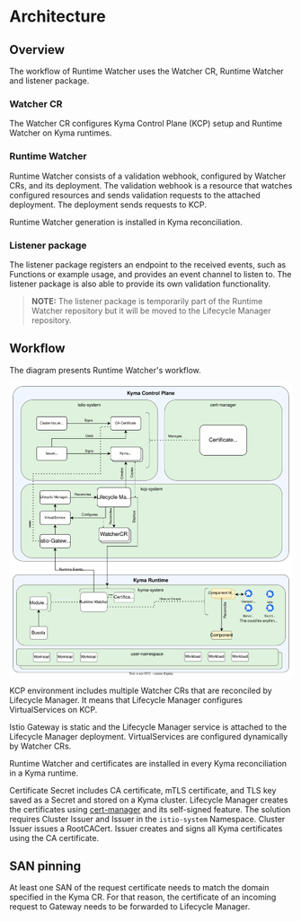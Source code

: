 # Architecture

## Overview

The workflow of Runtime Watcher uses the Watcher CR, Runtime Watcher and listener package.

### Watcher CR

The Watcher CR configures Kyma Control Plane (KCP) setup and Runtime Watcher on Kyma runtimes.

### Runtime Watcher

Runtime Watcher consists of a validation webhook, configured by Watcher CRs, and its deployment. The validation webhook is a resource that watches configured resources and sends validation requests to the attached deployment. The deployment sends requests to KCP.

Runtime Watcher generation is installed in Kyma reconciliation.

### Listener package

The listener package registers an endpoint to the received events, such as Functions or example usage, and provides an event channel to listen to. The listener package is also able to provide its own validation functionality.

> **NOTE:** The listener package is temporarily part of the Runtime Watcher repository but it will be moved to the Lifecycle Manager repository.

## Workflow

The diagram presents Runtime Watcher's workflow.

![Runtime Watcher architecture](./assets/runtime_watcher_architecture_simplified.svg)

KCP environment includes multiple Watcher CRs that are reconciled by Lifecycle Manager. It means that Lifecycle Manager configures VirtualServices on KCP. <!--TBD: update the diagram to multiply the VirtualService-->

Istio Gateway is static and the Lifecycle Manager service is attached to the Lifecycle Manager deployment. VirtualServices are configured dynamically by Watcher CRs.

Runtime Watcher and certificates <!--TBD: or certificate Secret--> are installed in every Kyma reconciliation in a Kyma runtime.

Certificate Secret includes CA certificate, mTLS certificate, and TLS key saved as a Secret and stored on a Kyma cluster. Lifecycle Manager creates the certificates using [cert-manager](https://github.com/cert-manager/cert-manager) and its self-signed feature. The solution requires Cluster Issuer and Issuer in the `istio-system` Namespace. Cluster Issuer issues a RootCACert. Issuer creates and signs all Kyma certificates using the CA certificate.

## SAN pinning

At least one SAN of the request certificate needs to match the domain specified in the Kyma CR. For that reason, the certificate of an incoming request to Gateway needs to be forwarded to Lifecycle Manager.

